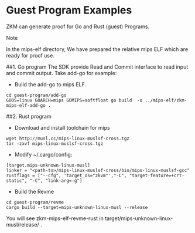 # Guest Program Examples

ZKM can generate proof for  Go and Rust (guest) Programs.

> [!NOTE]
> In the mips-elf directory, We have prepared the relative mips ELF which are ready for proof use.  


##1. Go program
The SDK provide Read and Commit interface to read input and commit output.
Take add-go for example:

* Build the add-go to mips ELF.

```
cd guest-program/add-go
GOOS=linux GOARCH=mips GOMIPS=softfloat go build  -o ../mips-elf/zkm-mips-elf-add-go .

```


##2. Rust program

* Download and install toolchain for mips

```
wget http://musl.cc/mips-linux-muslsf-cross.tgz
tar -zxvf mips-linux-muslsf-cross.tgz
```

* Modify ~/.cargo/config:

```
[target.mips-unknown-linux-musl]
linker = "<path-to>/mips-linux-muslsf-cross/bin/mips-linux-muslsf-gcc"
rustflags = ["--cfg", 'target_os="zkvm"',"-C", "target-feature=+crt-static", "-C", "link-arg=-g"]
```

* Build the Revme

```
cd guest-program/revme
cargo build --target=mips-unknown-linux-musl --release
```

You will see  zkm-mips-elf-revme-rust in target/mips-unknown-linux-musl/release/ .
